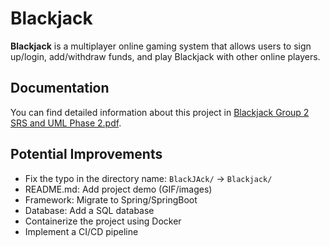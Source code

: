 # Blackjack

**Blackjack** is a multiplayer online gaming system that allows users to sign up/login, add/withdraw funds, and play Blackjack with other online players.

## Documentation

You can find detailed information about this project in [Blackjack Group 2 SRS and UML Phase 2.pdf](https://github.com/albertchen97/blackjack/blob/main/Blackjack%20Group%202%20SRS%20and%20UML%20Phase%202.pdf).

## Potential Improvements
- Fix the typo in the directory name: `BlackJAck/` -> `Blackjack/`
- README.md: Add project demo (GIF/images)
- Framework: Migrate to Spring/SpringBoot
- Database: Add a SQL database
- Containerize the project using Docker
- Implement a CI/CD pipeline
